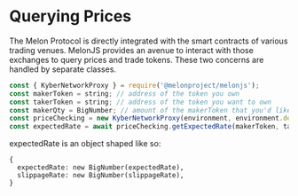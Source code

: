 # Querying Prices

The Melon Protocol is directly integrated with the smart contracts of various trading venues. MelonJS provides an avenue to interact with those exchanges to query prices and trade tokens. These two concerns are handled by separate classes.  

```javascript
const { KyberNetworkProxy } = require('@melonproject/melonjs');
const makerToken = string; // address of the token you own
const takerToken = string; // address of the token you want to own
const makerQty = BigNumber; // amount of the makerToken that you'd like to swap for the destToken with the appropriate number of decimal places
const priceChecking = new KyberNetworkProxy(environment, environment.deployment.kyber.addr.KyberNetworkProxy);
const expectedRate = await priceChecking.getExpectedRate(makerToken, takerToken, makerQty);
```

expectedRate is an object shaped like so:

```text
{
  expectedRate: new BigNumber(expectedRate),
  slippageRate: new BigNumber(slippageRate),
}
```

